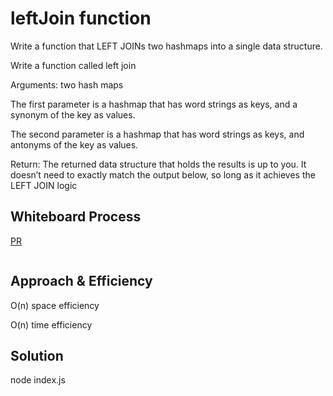 # leftJoin  function
<!-- Description of the challenge -->
Write a function that LEFT JOINs two hashmaps into a single data structure.

Write a function called left join

Arguments: two hash maps

The first parameter is a hashmap that has word strings as keys, and a synonym of the key as values.

The second parameter is a hashmap that has word strings as keys, and antonyms of the key as values.

Return: The returned data structure that holds the results is up to you. It doesn’t need to exactly match the output below, so long as it achieves the LEFT JOIN logic

## Whiteboard Process
<!-- Embedded whiteboard image -->
[PR]()

![]()

## Approach & Efficiency
<!-- What approach did you take? Why? What is the Big O space/time for this approach? -->
O(n) space efficiency

O(n) time efficiency
## Solution
<!-- Show how to run your code, and examples of it in action -->
node index.js 